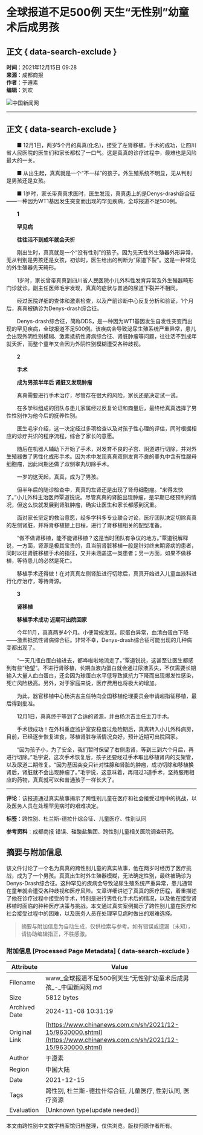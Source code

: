 # 全球报道不足500例 天生“无性别”幼童术后成男孩

## 正文 { data-search-exclude }


**时间**：2021年12月15日 09:28  
**来源**：成都商报  
**作者**：于遵素  
**编辑**：刘欢

![中国新闻网](https://fileftp/2020/03/2020-03-11/U719P4T47D46411F24532DT20200311090628.png)

---

## 正文 { data-search-exclude }

　　■ 12月1日，两岁5个月的真真(化名)，接受了左肾移植。手术的成功，让四川省人民医院的医生们和家长都松了一口气。这是真真的诊疗过程中，最难也是风险最大的一关。

　　■ 从出生起，真真就是一个“不一样”的孩子。外生殖系统不明显，无从判别是男孩还是女孩。

　　■ 1岁时，家长带真真求医时，医生发现，真真患上的是Denys-drash综合征——一种因为WT1基因发生突变而出现的罕见疾病，全球报道不足500例。

　　**1**

　　**罕见病**

　　**往往活不到成年就会夭折**

　　刚出生时，真真就是一个“没有性别”的孩子。因为先天性外生殖器外形异常，无从判别是男孩还是女孩，初诊时，医生给出的判断为“尿道下裂”。这是一种常见的外生殖器先天畸形。

　　1岁时，家长曾带真真到四川省人民医院小儿外科性发育异常及外生殖器畸形门诊就诊。副主任医师毛宇发现，真真的症状与普通的尿道下裂并不相同。

　　经过医院详细的查体和激素检查，以及产前诊断中心反复分析和验证，1个月后，真真被确诊为Denys-drash综合征。

　　Denys-drash综合征，简称DDS，是一种因为WT1基因发生自发性突变而出现的罕见疾病，全球报道不足500例。该疾病会导致泌尿生殖系统严重异常，患儿会出现外阴性别模糊、激素抵抗性肾病综合征、肾脏肿瘤等问题，往往活不到成年就夭折，而整个童年又会因为外阴性别模糊遭受各种歧视。

　　**2**

　　**手术**

　　**成为男孩半年后 肾脏又发现肿瘤**

　　真真需要进行手术治疗，尽管存在很大的风险，家长还是决定试一试。

　　在多学科组成的团队与患儿家属经过反复论证和商量后，最终给真真选择了男性性别作为他今后的抚养性别。

　　医生毛宇介绍，这一决定经过多项检查以及对孩子性心理的评估，同时根据相应的诊疗共识的程序流程，综合了家长的意愿。

　　随后在机器人辅助下开始了手术，对发育不良的子宫、阴道进行切除，并对外生殖器做了男性化成形手术。因为术中发现真真双侧发育不良的睾丸中含有性腺母细胞瘤，因此同期还做了双侧睾丸切除手术。

　　一岁的这天起，真真，成为了男孩。

　　但半年后的随诊检查中，真真的左肾还是出现了肾母细胞瘤。“来得太快了。”小儿外科主治医师覃道锐说。尽管真真的肾脏出现肿瘤，是早期已经预判的情况，但这么快就发展到肾脏肿瘤，确实让医生和家长都感到沉重。

　　面对家长坚定的救治意愿，经多学科多专业联合讨论，医疗团队决定切除真真的左侧肾脏，并将肾移植提上日程，进行了肾移植相关的配型准备。

　　“做不做肾移植，能不能肾移植？这是当时团队有争议的地方。”覃道锐解释说，一方面，肾源是极其宝贵的，且当前肾脏移植一般是针对终末期肾病的患者，同时以往肾脏移植手术的指征，又并未涵盖这一类患者；另一方面，如果不做移植，等待患儿的必然是死亡。

　　移植手术还得做！在对真真左侧肾脏进行切除后，真真开始进入儿童血液科进行化疗治疗，等待肾源。

　　**3**

　　**肾移植**

　　**移植手术成功 近期可出院回家**

　　今年11月，真真两岁4个月。小便常规发现，尿蛋白异常，血清白蛋白下降——激素抵抗性肾病综合征。非常不幸，Denys-drash综合征可能出现的几种病变都出现了。

　　“一天几瓶白蛋白输进去，都哗啦啦地流走了。”覃道锐说，这甚至让医生都感到有些“绝望”。不进行肾移植，长期血液内蛋白就会通过尿液丢失，不仅需要长期输入大量人血白蛋白，还会因为球蛋白水平低导致抵抗力下降而出现爆发性感染，死亡风险极高。另外，对于家庭来说，医疗费用也将极大的增加。

　　为此，器官移植中心杨洪吉主任特向全国移植伦理委员会申请超指征移植，最后得到批准。

　　12月1日，真真终于等到了合适的肾源，并由杨洪吉主任主刀手术。

　　手术很成功！在外科重症监护室安稳度过危险期后，真真转入小儿外科病房，目前，已经逐步恢复进食，移植肾脏存活情况良好，预计近期可出院回家。

　　“因为孩子小，为了安全，我们暂时保留了右侧患肾，等到三到六个月后，再进行切除。”毛宇说，这次手术恢复后，孩子还要经过手术取出移植肾内的支架管，以及尿道二期修复。“因为基因突变只针对性腺和肾脏的肿瘤，成功切除和移植换肾后，肾脏就不会出现肿瘤了。”毛宇说，这意味着，再闯过3道手术，坚持服用相应的药物，真真就可以和普通孩子一样长大了。

---

**评论**：该报道通过真实故事揭示了跨性别儿童在医疗和社会接受过程中的挑战，以及医务人员在处理罕见病时的艰难决定。

**标签**：跨性别、杜兰斯-德拉什综合征、儿童医疗、性别认同

**参考资料**：成都商报 错误、硅酸盐集团、跨性别儿童相关医院调查研究。

## 摘要与附加信息

<!-- tcd_abstract -->
该文件讨论了一个名为真真的跨性别儿童的真实故事，他在两岁时经历了医疗挑战，成为了一个男孩。真真出生时外生殖器模糊，无法确定性别，最终被确诊为Denys-Drash综合征。这种罕见的疾病会导致泌尿生殖系统严重异常，患儿通常在童年就会遭受各种歧视和医疗风险。文章详细讲述了真真的医疗历程，着重描述了他在诊疗过程中接受的手术，特别是进行男性化手术后的情况，以及他在接受肾移植时面临的种种医疗决策与挑战。本文通过真实案例揭示了跨性别儿童在医疗和社会接受过程中的困难，以及医务人员在处理罕见病时做出的艰难选择。
<!-- tcd_abstract_end -->

> 摘要与附加信息为自动生成，仅供检索与参考。如有错误或遗漏（未知），请协助编辑指正，不胜感激。

### 附加信息 [Processed Page Metadata] { data-search-exclude }

| Attribute       | Value                                  |
|-----------------|----------------------------------------|
| Filename        | www_全球报道不足500例天生“无性别”幼童术后成男孩_-_中国新闻网.md                             |
| Size            | 5812 bytes                           |
| Archived Date   | 2024-11-08 10:31:19                             |
| Original Link   | [https://www.chinanews.com.cn/sh/2021/12-15/9630000.shtml](https://www.chinanews.com.cn/sh/2021/12-15/9630000.shtml)                       |
| Author          | 于遵素                               |
| Region          | 中国大陆                               |
| Date            | 2021-12-15                                 |
| Tags            | 跨性别, 杜兰斯-德拉什综合征, 儿童医疗, 性别认同, 医疗资源                                 |
| Evaluation            | [Unknown type(update needed)]                                 |
<!-- tcd_table_end -->

本文由跨性别中文数字档案馆归档整理，仅供浏览。版权归原作者所有。
